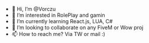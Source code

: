 - 👋 Hi, I’m @Vorczu
- 👀 I’m interested in RolePlay and gamin
- 🌱 I’m currently learning React.js, LUA, C#
- 💞️ I’m looking to collaborate on any FiveM or Wow proj
- 📫 How to reach me? Via TW or mail :)

<!---
Vorczu/Vorczu is a ✨ special ✨ repository because its `README.md` (this file) appears on your GitHub profile.
You can click the Preview link to take a look at your changes.
--->
